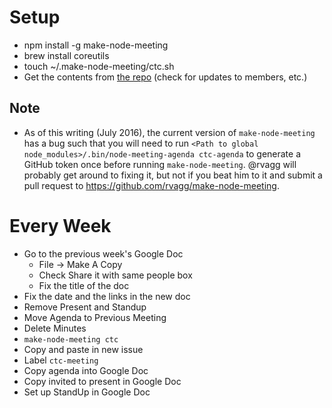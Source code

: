 # Setup

* npm install -g make-node-meeting
* brew install coreutils
* touch ~/.make-node-meeting/ctc.sh
* Get the contents from [the repo](https://github.com/rvagg/make-node-meeting/blob/master/examples/ctc.sh) (check for updates to members, etc.)

## Note

* As of this writing (July 2016), the current version of `make-node-meeting` has a bug such that you will need to run `<Path to global node_modules>/.bin/node-meeting-agenda ctc-agenda` to generate a GitHub token once before running `make-node-meeting`. @rvagg will probably get around to fixing it, but not if you beat him to it and submit a pull request to https://github.com/rvagg/make-node-meeting.

# Every Week

* Go to the previous week's Google Doc
  * File -> Make A Copy
  * Check Share it with same people box
  * Fix the title of the doc
* Fix the date and the links in the new doc
* Remove Present and Standup
* Move Agenda to Previous Meeting
* Delete Minutes
* `make-node-meeting ctc`
* Copy and paste in new issue
* Label `ctc-meeting`
* Copy agenda into Google Doc
* Copy invited to present in Google Doc
* Set up StandUp in Google Doc

